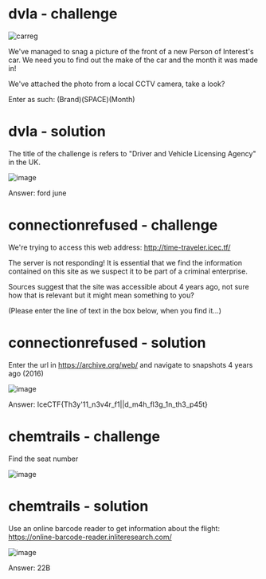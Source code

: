 # dvla - challenge

![carreg](https://user-images.githubusercontent.com/81070073/120700727-d984cf00-c466-11eb-8081-30cadac51b90.PNG)

We've managed to snag a picture of the front of a new Person of Interest's car. We need you to find out the make of the car and the month it was made in!

We've attached the photo from a local CCTV camera, take a look?

Enter as such: (Brand)(SPACE)(Month)

# dvla - solution

The title of the challenge is refers to "Driver and Vehicle Licensing Agency" in the UK.

![image](https://user-images.githubusercontent.com/81070073/120699747-a857cf00-c465-11eb-9949-5bbf86f7aa37.png)

Answer: ford june

# connectionrefused - challenge

We're trying to access this web address: http://time-traveler.icec.tf/

The server is not responding! It is essential that we find the information contained on this site as we suspect it to be part of a criminal enterprise.

Sources suggest that the site was accessible about 4 years ago, not sure how that is relevant but it might mean something to you?

(Please enter the line of text in the box below, when you find it...)

# connectionrefused - solution

Enter the url in https://archive.org/web/ and navigate to snapshots 4 years ago (2016)

![image](https://user-images.githubusercontent.com/81070073/120700042-02f12b00-c466-11eb-83e2-e849573876ef.png)

Answer: IceCTF{Th3y'11_n3v4r_f1|\|d_m4h_fl3g_1n_th3_p45t}

# chemtrails - challenge

Find the seat number

![image](https://user-images.githubusercontent.com/81070073/120700649-c3770e80-c466-11eb-96b4-7a515d9295a7.png)

# chemtrails - solution

Use an online barcode reader to get information about the flight: https://online-barcode-reader.inliteresearch.com/

![image](https://user-images.githubusercontent.com/81070073/120700834-01743280-c467-11eb-9bce-bb197d130662.png)

Answer: 22B

